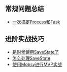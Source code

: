## 常规问题总结

* [一次搞定Process和Task](http://www.jianshu.com/p/2d52fa0bce90)

## 进阶实战技巧

* [是时候使用SaveState了](http://www.jianshu.com/p/70b3a9e1310f)
* [怎么处理SaveState](http://www.jianshu.com/p/962be059f56c)
* [使用Mobsy进行MVP实战](http://www.jianshu.com/p/80809744527e)

